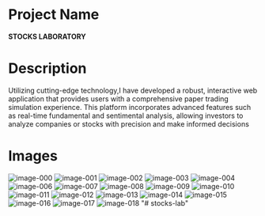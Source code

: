 # Project Name
**STOCKS LABORATORY**

# Description
Utilizing cutting-edge technology,I have developed a robust, interactive web application that provides users with a comprehensive paper trading simulation experience. This platform incorporates advanced features such as real-time fundamental and sentimental analysis, allowing investors to analyze companies or stocks with precision and make informed decisions

# Images
![image-000](https://github.com/Mak-3/Stocks-Laboratory/assets/75625675/2f5effe5-38ea-4276-8c93-4100e2de5245)
![image-001](https://github.com/Mak-3/Stocks-Laboratory/assets/75625675/ebb48f41-eec7-4c3c-95fa-45bb669e90d0)
![image-002](https://github.com/Mak-3/Stocks-Laboratory/assets/75625675/63d8ff9f-97ef-4396-83e1-e2cca64f4d0b)
![image-003](https://github.com/Mak-3/Stocks-Laboratory/assets/75625675/e4063b2e-05df-4214-ad42-3ce6db3367e8)
![image-004](https://github.com/Mak-3/Stocks-Laboratory/assets/75625675/e5cb80e8-c645-4386-a321-d08be506a5f0)
![image-006](https://github.com/Mak-3/Stocks-Laboratory/assets/75625675/d82dc80b-c82b-4628-9b22-9fd0e1b9e0a1)
![image-007](https://github.com/Mak-3/Stocks-Laboratory/assets/75625675/cfc24705-26fd-47cf-86f5-6df22aad966c)
![image-008](https://github.com/Mak-3/Stocks-Laboratory/assets/75625675/73c79f53-6c33-4521-a682-6a4eafcfee5e)
![image-009](https://github.com/Mak-3/Stocks-Laboratory/assets/75625675/6cea24e7-ee68-48de-93a1-e58d6a6c3fd6)
![image-010](https://github.com/Mak-3/Stocks-Laboratory/assets/75625675/6cc3e9da-cc6c-481d-984c-f0222096a936)
![image-011](https://github.com/Mak-3/Stocks-Laboratory/assets/75625675/fa13b8cf-52b1-4086-adbb-938bb91e87a6)
![image-012](https://github.com/Mak-3/Stocks-Laboratory/assets/75625675/ab0914a9-11dd-4e66-8e74-756233c18af4)
![image-013](https://github.com/Mak-3/Stocks-Laboratory/assets/75625675/8a726711-8834-4de4-bc34-b24700663927)
![image-014](https://github.com/Mak-3/Stocks-Laboratory/assets/75625675/5cb14d15-667d-4964-ae58-f13713d95569)
![image-015](https://github.com/Mak-3/Stocks-Laboratory/assets/75625675/109c985c-8235-4660-8635-4708622d83a0)
![image-016](https://github.com/Mak-3/Stocks-Laboratory/assets/75625675/66ab7d71-e828-4607-a7d9-37d09bbadd23)
![image-017](https://github.com/Mak-3/Stocks-Laboratory/assets/75625675/946c5a4d-938e-4936-9a7c-11739de888a0)
![image-018](https://github.com/Mak-3/Stocks-Laboratory/assets/75625675/be609196-c061-4868-9bd4-30b2a4e6968c)
"# stocks-lab" 
